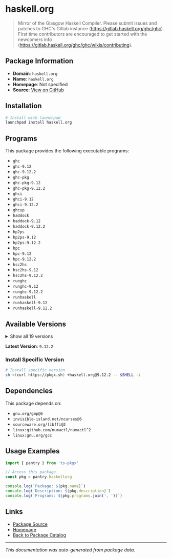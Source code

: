 # haskell.org

> Mirror of the Glasgow Haskell Compiler. Please submit issues and patches to GHC's Gitlab instance (https://gitlab.haskell.org/ghc/ghc). First time contributors are encouraged to get started with the newcomers info (https://gitlab.haskell.org/ghc/ghc/wikis/contributing).

## Package Information

- **Domain**: `haskell.org`
- **Name**: `haskell.org`
- **Homepage**: Not specified
- **Source**: [View on GitHub](https://github.com/pkgxdev/pantry/tree/main/projects/haskell.org/package.yml)

## Installation

```bash
# Install with launchpad
launchpad install haskell.org
```

## Programs

This package provides the following executable programs:

- `ghc`
- `ghc-9.12`
- `ghc-9.12.2`
- `ghc-pkg`
- `ghc-pkg-9.12`
- `ghc-pkg-9.12.2`
- `ghci`
- `ghci-9.12`
- `ghci-9.12.2`
- `ghcup`
- `haddock`
- `haddock-9.12`
- `haddock-9.12.2`
- `hp2ps`
- `hp2ps-9.12`
- `hp2ps-9.12.2`
- `hpc`
- `hpc-9.12`
- `hpc-9.12.2`
- `hsc2hs`
- `hsc2hs-9.12`
- `hsc2hs-9.12.2`
- `runghc`
- `runghc-9.12`
- `runghc-9.12.2`
- `runhaskell`
- `runhaskell-9.12`
- `runhaskell-9.12.2`

## Available Versions

<details>
<summary>Show all 19 versions</summary>

- `9.12.2`, `9.12.1`, `9.10.2`, `9.10.1`, `9.8.4`
- `9.8.2`, `9.8.1`, `9.6.7`, `9.6.6`, `9.6.5`
- `9.6.4`, `9.6.3`, `9.6.2`, `9.4.8`, `9.4.7`
- `9.4.4`, `9.2.8`, `9.0.2`, `8.10.7`

</details>

**Latest Version**: `9.12.2`

### Install Specific Version

```bash
# Install specific version
sh <(curl https://pkgx.sh) +haskell.org@9.12.2 -- $SHELL -i
```

## Dependencies

This package depends on:

- `gnu.org/gmp@6`
- `invisible-island.net/ncurses@6`
- `sourceware.org/libffi@3`
- `linux:github.com/numactl/numactl^2`
- `linux:gnu.org/gcc`

## Usage Examples

```typescript
import { pantry } from 'ts-pkgx'

// Access this package
const pkg = pantry.haskellorg

console.log(`Package: ${pkg.name}`)
console.log(`Description: ${pkg.description}`)
console.log(`Programs: ${pkg.programs.join(', ')}`)
```

## Links

- [Package Source](https://github.com/pkgxdev/pantry/tree/main/projects/haskell.org/package.yml)
- [Homepage](#)
- [Back to Package Catalog](../package-catalog.md)

---

*This documentation was auto-generated from package data.*
